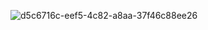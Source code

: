 



![d5c6716c-eef5-4c82-a8aa-37f46c88ee26](https://github.com/user-attachments/assets/1d6b1766-3edf-47b0-a25f-ecf2fe978fb3)



<!--
**unh0lymos3s/unh0lymos3s** is a ✨ _special_ ✨ repository because its `README.md` (this file) appears on your GitHub profile.

Here are some ideas to get you started:

- 🔭 I’m currently working on ...
- 🌱 I’m currently learning ...
- 👯 I’m looking to collaborate on ...
- 🤔 I’m looking for help with ...
- 💬 Ask me about ...
- 📫 How to reach me: ...
- 😄 Pronouns: ...
- ⚡ Fun fact: ...
-->
